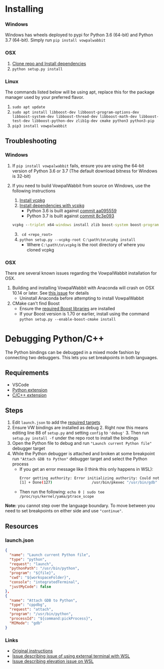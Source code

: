 # Installing
### Windows
Windows has wheels deployed to pypi for Python 3.6 (64-bit) and Python 3.7 (64-bit).
Simply run `pip install vowpalwabbit`

### OSX
1. [Clone repo and Install dependencies](https://github.com/VowpalWabbit/vowpal_wabbit/wiki/Dependencies#macos)
2. `python setup.py install`

### Linux
The commands listed below will be using apt, replace this for the package manager used by your preferred flavor.
1. `sudo apt update`
2. `sudo apt install libboost-dev libboost-program-options-dev libboost-system-dev libboost-thread-dev libboost-math-dev libboost-test-dev libboost-python-dev zlib1g-dev cmake python3 python3-pip`
3. `pip3 install vowpalwabbit`

## Troubleshooting
### Windows
1. If `pip install vowpalwabbit` fails, ensure you are using the 64-bit version of Python 3.6 or 3.7 (The default download bitness for Windows is 32-bit)

2. If you need to build VowpalWabbit from source on Windows, use the following instructions
    1. [Install vcpkg ](https://github.com/Microsoft/vcpkg)
    2. [Install dependencies with vcpkg](https://github.com/VowpalWabbit/vowpal_wabbit/wiki/Dependencies#experimental-cmake-build-system-on-windows)
        - Python 3.6 is built against [commit aa095559](https://github.com/microsoft/vcpkg/tree/aa095559917a495b160986e9ad50556431509ace)
        - Python 3.7 is built against [commit 8c3e093](https://github.com/microsoft/vcpkg/tree/8c3e093d0509fb0c7cc325692834fc1583a05390)
    ```bat
    vcpkg --triplet x64-windows install zlib boost-system boost-program-options boost-test boost-align boost-foreach boost-python boost-math boost-thread python3
    ```
   3. ` cd <repo_root>`
   4. `python setup.py --vcpkg-root C:\path\to\vcpkg install`
        - Where `C:\path\to\vcpkg` is the root directory of where you cloned vcpkg

### OSX
There are several known issues regarding the VowpalWabbit installation for OSX.
1. Building and installing VowpalWabbit with Anaconda will crash on OSX 10.14 or later. See [this issue](https://github.com/VowpalWabbit/vowpal_wabbit/issues/2100) for details
    - Uninstall Anaconda before attempting to install VowpalWabbit
2. CMake can't find Boost
    - Ensure the [required Boost libraries](https://github.com/VowpalWabbit/vowpal_wabbit/wiki/Dependencies#macos) are installed
    - If your Boost version is 1.70 or earlier, install using the command `python setup.py --enable-boost-cmake install`


# Debugging Python/C++

The Python bindings can be debugged in a mixed mode fashion by connecting two debuggers. This lets you set breakpoints in both languages.

## Requirements
- VSCode
- [Python extension](https://marketplace.visualstudio.com/items?itemName=ms-python.python)
- [C/C++ extension](https://marketplace.visualstudio.com/items?itemName=ms-vscode.cpptools)

## Steps
1. Edit `launch.json` to add the [required targets](#launchjson)
2. Ensure VW bindings are installed as debug
    2. Right now this means editing line 88 of `setup.py` and setting `config` to `'debug'`
    3. Then run `setup.py install -f` under the repo root to install the bindings
3. Open the Python file to debug and run ``"Launch current Python file"`` debugger target
4. While the Python debugger is attached and broken at some breakpoint run ``"Attach GDB to Python"`` debugger target and select the Python process
    - If you get an error message like (I think this only happens in WSL):
        ```sh
        Error getting authority: Error initializing authority: Could not connect: No such file or directory
        [1] + Done(127)                  /usr/bin/pkexec "/usr/bin/gdb" --interpreter=mi --tty=${DbgTerm} 0<"/tmp/Microsoft-MIEngine-In-zxx2mqu5.eh4" 1>"/tmp/Microsoft-MIEngine-Out-3ynea04r.784"
        ```
    - Then run the following:     `echo 0 | sudo tee /proc/sys/kernel/yama/ptrace_scope`

**Note:** you cannot step over the language boundary. To move between you need to set breakpoints on either side and use `"continue"`.
## Resources
### launch.json
```json
{
  "name": "Launch current Python file",
  "type": "python",
  "request": "launch",
  "pythonPath": "/usr/bin/python",
  "program": "${file}",
  "cwd": "${workspaceFolder}",
  "console": "integratedTerminal",
  "justMyCode": false
},
{
  "name": "Attach GDB to Python",
  "type": "cppdbg",
  "request": "attach",
  "program": "/usr/bin/python",
  "processId": "${command:pickProcess}",
  "MIMode": "gdb"
}
```

### Links
- [Original instructions](https://gist.github.com/asroy/ca018117e5dbbf53569b696a8c89204f)
- [Issue describing issue of using external terminal with WSL](https://github.com/Microsoft/vscode-python/issues/2732)
- [Issue describing elevation issue on WSL](https://github.com/microsoft/vscode-remote-release/issues/99 )